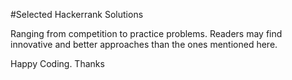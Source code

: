 #Selected Hackerrank Solutions

Ranging from competition to practice problems.
Readers may find innovative and better approaches than the ones mentioned here.

Happy Coding.
Thanks
